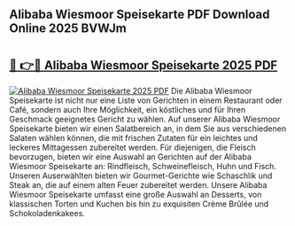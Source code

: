 ## Alibaba Wiesmoor Speisekarte PDF Download Online 2025 BVWJm

# <h2><a href="http://gc69zi.nevu.top/?p=Alibaba+Wiesmoor+Speisekarte">🔗 👉🔴 Alibaba Wiesmoor Speisekarte 2025 PDF</a></h2>

[![Alibaba Wiesmoor Speisekarte 2025 PDF](https://i.imgur.com/dBaPXMq.png)](http://gc69zi.nevu.top/?p=Alibaba+Wiesmoor+Speisekarte)
Die Alibaba Wiesmoor Speisekarte ist nicht nur eine Liste von Gerichten in einem Restaurant oder Café, sondern auch Ihre Möglichkeit, ein köstliches und für Ihren Geschmack geeignetes Gericht zu wählen. Auf unserer Alibaba Wiesmoor Speisekarte bieten wir einen Salatbereich an, in dem Sie aus verschiedenen Salaten wählen können, die mit frischen Zutaten für ein leichtes und leckeres Mittagessen zubereitet werden. Für diejenigen, die Fleisch bevorzugen, bieten wir eine Auswahl an Gerichten auf der Alibaba Wiesmoor Speisekarte an: Rindfleisch, Schweinefleisch, Huhn und Fisch. Unseren Auserwählten bieten wir Gourmet-Gerichte wie Schaschlik und Steak an, die auf einem alten Feuer zubereitet werden. Unsere Alibaba Wiesmoor Speisekarte umfasst eine große Auswahl an Desserts, von klassischen Torten und Kuchen bis hin zu exquisiten Crème Brûlée und Schokoladenkakees.
